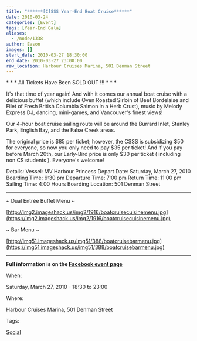 ```yaml
---
title: "******[C]SSS Year-End Boat Cruise******"
date: 2010-03-24
categories: [Event]
tags: [Year-End Gala]
aliases:
  - /node/1338
author: Eason
images: []
start_date: 2010-03-27 18:30:00
end_date: 2010-03-27 23:00:00
raw_location: Harbour Cruises Marina, 501 Denman Street
---
```


\* \* \* All Tickets Have Been SOLD OUT !!! \* \* \*

It's that time of year again! And with it comes our annual boat cruise with a delicious buffet (which include Oven Roasted Sirloin of Beef Bordelaise and Filet of Fresh British Columbia Salmon in a Herb Crust), music by Melody Express DJ, dancing, mini-games, and Vancouver's finest views!

Our 4-hour boat cruise sailing route will be around the Burrard Inlet, Stanley Park, English Bay, and the False Creek areas.

The original price is $85 per ticket; however, the CSSS is subsidizing $50 for everyone, so now you only need to pay $35 per ticket! And if you pay before March 20th, our Early-Bird price is only $30 per ticket ( including non CS students ). Everyone's welcome!

Details:
Vessel: MV Harbour Princess
Depart Date: Saturday, March 27, 2010
Boarding Time: 6:30 pm
Departure Time: 7:00 pm
Return Time: 11:00 pm
Sailing Time: 4:00 Hours
Boarding Location: 501 Denman Street

___
~ Dual Entrée Buffet Menu ~

[http://img2.imageshack.us/img2/1916/boatcruisecuisinemenu.jpg](https://img2.imageshack.us/img2/1916/boatcruisecuisinemenu.jpg)

~ Bar Menu ~

[http://img51.imageshack.us/img51/388/boatcruisebarmenu.jpg](https://img51.imageshack.us/img51/388/boatcruisebarmenu.jpg)

___

**Full information is on the [Facebook event page](https://www.facebook.com/event.php?eid=347041599005)**

When: 

Saturday, March 27, 2010 - 18:30 to 23:00

Where: 

Harbour Cruises Marina, 501 Denman Street

Tags: 

[Social](/social)
